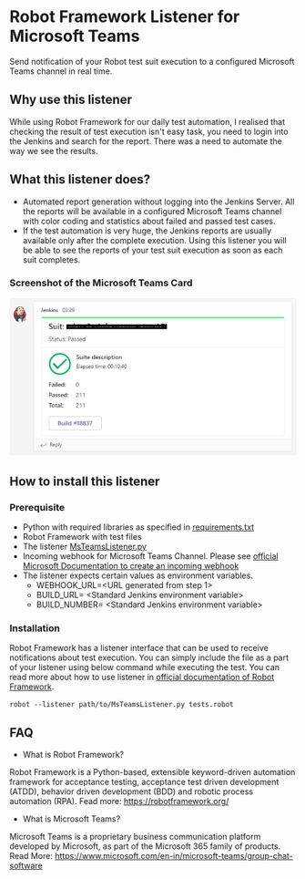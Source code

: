 # Robot Framework Listener for Microsoft Teams
Send notification of your Robot test suit execution to a configured Microsoft Teams channel in real time. 

## Why use this listener
While using Robot Framework for our daily test automation, I realised that checking the result of test execution isn't easy task, you need to login into the Jenkins and search for the report. There was a need to automate the way we see the results. 

## What this listener does?
- Automated report generation without logging into the Jenkins Server. All the reports will be available in a configured Microsoft Teams channel with color coding and statistics about failed and passed test cases.
- If the test automation is very huge, the Jenkins reports are usually available only after the complete execution. Using this listener you will be able to see the reports of your test suit execution as soon as each suit completes. 
### Screenshot of the Microsoft Teams Card
![Screenshot](/screenshot.png?raw=true "Screenshot of Successful Result")

## How to install this listener
### Prerequisite
- Python with required libraries as specified in [requirements.txt](/requirements.txt)
- Robot Framework with test files
- The listener [MsTeamsListener.py](/MsTeamsListener.py)
- Incoming webhook for Microsoft Teams Channel. Please see [official Microsoft Documentation to create an incoming webhook](https://docs.microsoft.com/en-us/microsoftteams/platform/webhooks-and-connectors/how-to/add-incoming-webhook)
- The listener expects certain values as environment variables. 
  - WEBHOOK_URL=\<URL generated from step 1\>
  - BUILD_URL= \<Standard Jenkins environment variable\>
  - BUILD_NUMBER= \<Standard Jenkins environment variable\>

### Installation
Robot Framework has a listener interface that can be used to receive notifications about test execution. You can simply include the file as a part of your listener using below command while executing the test. You can read more about how to use listener in [official documentation of Robot Framework](https://robotframework.org/robotframework/latest/RobotFrameworkUserGuide.html#listener-interface).

```
robot --listener path/to/MsTeamsListener.py tests.robot
```

## FAQ
* What is Robot Framework?

Robot Framework is a Python-based, extensible keyword-driven automation framework for acceptance testing, acceptance test driven development (ATDD), behavior driven development (BDD) and robotic process automation (RPA). Fead more: https://robotframework.org/
* What is Microsoft Teams?

Microsoft Teams is a proprietary business communication platform developed by Microsoft, as part of the Microsoft 365 family of products. Read More: https://www.microsoft.com/en-in/microsoft-teams/group-chat-software
